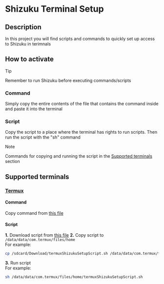 # Shizuku Terminal Setup
## Description
In this project you will find scripts and commands to quickly set up access to Shizuku in terimnals
## How to activate
>[!TIP]
>
>Remember to run Shizuku before executing commands/scripts
### Command
Simply copy the entire contents of the file that contains the command inside and paste it into the terminal
### Script
Copy the script to a place where the terminal has rights to run scripts. Then run the script with the "sh" command
>[!NOTE]
>
> Commands for copying and running the script in the [Supported terminals](#supported-terminals) section

## Supported terminals
### [Termux](https://termux.dev)
#### Command
Copy command from [this file](/termuxShizukuSetupCommand.sh)

#### Script
**1.** Download script from [this file](termuxShizukuSetupScript.sh)
**2.** Copy script to `/data/data/com.termux/files/home`
</br>For example:
```Bash
cp /sdcard/Download/termuxShizukuSetupScript.sh /data/data/com.termux/files/home
```
**3.** Run script
</br>For example:
```Bash
sh /data/data/com.termux/files/home/termuxShizukuSetupScript.sh
```
